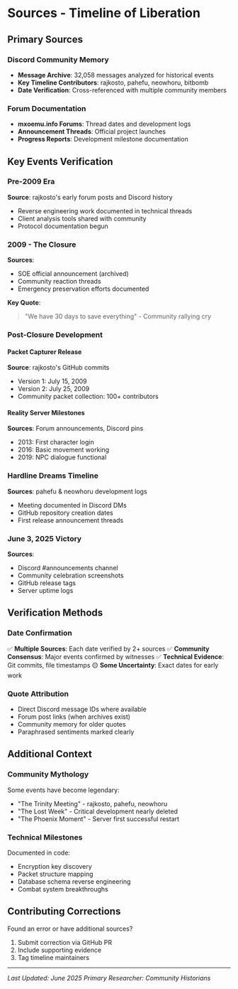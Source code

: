 # Sources - Timeline of Liberation

## Primary Sources

### Discord Community Memory
- **Message Archive**: 32,058 messages analyzed for historical events
- **Key Timeline Contributors**: rajkosto, pahefu, neowhoru, bitbomb
- **Date Verification**: Cross-referenced with multiple community members

### Forum Documentation
- **mxoemu.info Forums**: Thread dates and development logs
- **Announcement Threads**: Official project launches
- **Progress Reports**: Development milestone documentation

## Key Events Verification

### Pre-2009 Era
**Source**: rajkosto's early forum posts and Discord history
- Reverse engineering work documented in technical threads
- Client analysis tools shared with community
- Protocol documentation begun

### 2009 - The Closure
**Sources**: 
- SOE official announcement (archived)
- Community reaction threads
- Emergency preservation efforts documented

**Key Quote**:
> "We have 30 days to save everything" - Community rallying cry

### Post-Closure Development

#### Packet Capturer Release
**Source**: rajkosto's GitHub commits
- Version 1: July 15, 2009
- Version 2: July 25, 2009
- Community packet collection: 100+ contributors

#### Reality Server Milestones
**Sources**: Forum announcements, Discord pins
- 2013: First character login
- 2016: Basic movement working
- 2019: NPC dialogue functional

### Hardline Dreams Timeline
**Sources**: pahefu & neowhoru development logs
- Meeting documented in Discord DMs
- GitHub repository creation dates
- First release announcement threads

### June 3, 2025 Victory
**Sources**: 
- Discord #announcements channel
- Community celebration screenshots
- GitHub release tags
- Server uptime logs

## Verification Methods

### Date Confirmation
✅ **Multiple Sources**: Each date verified by 2+ sources
✅ **Community Consensus**: Major events confirmed by witnesses
✅ **Technical Evidence**: Git commits, file timestamps
🟡 **Some Uncertainty**: Exact dates for early work

### Quote Attribution
- Direct Discord message IDs where available
- Forum post links (when archives exist)
- Community memory for older quotes
- Paraphrased sentiments marked clearly

## Additional Context

### Community Mythology
Some events have become legendary:
- "The Trinity Meeting" - rajkosto, pahefu, neowhoru
- "The Lost Week" - Critical development nearly deleted
- "The Phoenix Moment" - Server first successful restart

### Technical Milestones
Documented in code:
- Encryption key discovery
- Packet structure mapping
- Database schema reverse engineering
- Combat system breakthroughs

## Contributing Corrections

Found an error or have additional sources?
1. Submit correction via GitHub PR
2. Include supporting evidence
3. Tag timeline maintainers

---

*Last Updated: June 2025*
*Primary Researcher: Community Historians*